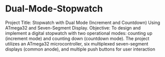 # Dual-Mode-Stopwatch
Project Title:
Stopwatch with Dual Mode (Increment and Countdown) Using ATmega32 and Seven-Segment 
Display.
Objective:
To design and implement a digital stopwatch with two operational modes: counting up 
(increment mode) and counting down (countdown mode). The project utilizes an ATmega32 
microcontroller, six multiplexed seven-segment displays (common anode), and multiple push 
buttons for user interaction
